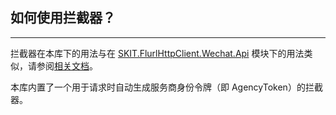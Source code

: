 ﻿## 如何使用拦截器？

---

拦截器在本库下的用法与在 [SKIT.FlurlHttpClient.Wechat.Api](../WechatApi/README.md) 模块下的用法类似，请参阅[相关文档](../WechatApi/Advanced_Interceptor.md)。

本库内置了一个用于请求时自动生成服务商身份令牌（即 AgencyToken）的拦截器。
